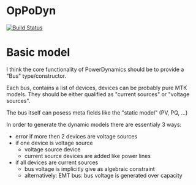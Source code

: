 # OpPoDyn

[![Build Status](https://github.com/hexaeder/OpPoDyn.jl/actions/workflows/CI.yml/badge.svg?branch=main)](https://github.com/hexaeder/OpPoDyn.jl/actions/workflows/CI.yml?query=branch%3Amain)

# Basic model

I think the core functionality of PowerDynamics should be to provide a "Bus" type/constructor.

Each bus, contains a list of devices, devices can be probably pure MTK models. They should be either qualified as "current sources" or "voltage sources".

The bus itself can posess meta fields like the "static model" (PV, PQ, ...)

In order to generate the dynamic models there are essentialy 3 ways:
- error if more then 2 devices are voltage sources
- if one device is voltage source
  - voltage source device 
  - current source devices are added like power lines
- if all devices are current sources
  - bus voltage is implicitly give as algebraic constraint
  - alternatively: EMT bus: bus voltage is generated over capacity
